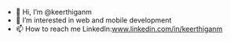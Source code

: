 - 👋 Hi, I’m @keerthiganm
- 👀 I’m interested in web and mobile development
- 📫 How to reach me 
      LinkedIn:www.linkedin.com/in/keerthiganm

<!---
keerthiganm/keerthiganm is a ✨ special ✨ repository because its `README.md` (this file) appears on your GitHub profile.
You can click the Preview link to take a look at your changes.
--->
